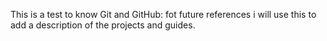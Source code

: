 This is a test to know Git and GitHub: fot future references i will use this to add a description of the projects and guides.
